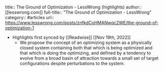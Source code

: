 title:: The Ground of Optimization - LessWrong (highlights)
author:: [[lesswrong.com]]
full-title:: "The Ground of Optimization - LessWrong"
category:: #articles
url:: https://www.lesswrong.com/posts/znfkdCoHMANwqc2WE/the-ground-of-optimization-1

- Highlights first synced by [[Readwise]] [[Nov 19th, 2022]]
	- We propose the concept of an optimizing system as a physically closed system containing both that which is being optimized and that which is doing the optimizing, and defined by a tendency to evolve from a broad basin of attraction towards a small set of target configurations despite perturbations to the system.